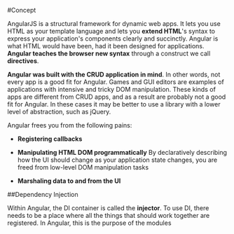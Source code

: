 #Concept

AngularJS is a structural framework for dynamic web apps. It lets you use HTML as your
template language and lets you **extend HTML**'s syntax to express your application's
components clearly and succinctly. Angular is what HTML would have been, had it been
designed for applications. **Angular teaches the browser new syntax** through a
construct we call **directives**.

**Angular was built with the CRUD application in mind**. In other words, not every app
is a good fit for Angular. Games and GUI editors are examples of applications with
intensive and tricky DOM manipulation. These kinds of apps are different from CRUD
apps, and as a result are probably not a good fit for Angular. In these cases it may be
better to use a library with a lower level of abstraction, such as jQuery.

Angular frees you from the following pains:

- 	**Registering callbacks**

- 	**Manipulating HTML DOM programmatically**
	By declaratively describing how the UI should change as your application state changes, you are freed from low-level DOM manipulation tasks

- 	**Marshaling data to and from the UI**

##Dependency Injection

Within Angular, the DI container is called the **injector**.
To use DI, there needs to be a place where all the things that should work together are
registered. In Angular, this is the purpose of the modules
